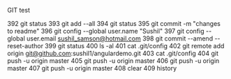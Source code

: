 GIT test

 392  git status
  393  git add --all
  394  git status
  395  git commit -m "changes to readme"
  396  git config --global user.name "Sushil"
  397  git config --global user.email sushil_samson@hotmail.com
  398  git commit --amend --reset-author
  399  git status
  400  ls -al
  401  cat .git/config 
  402  git remote add origin git@github.com:sushil1/angulardemo.git
  403  cat .git/config 
  404  git push -u origin master
  405  git push -u origin master
  406  git push -u origin master
  407  git push -u origin master
  408  clear
  409  history

